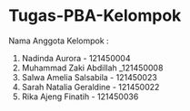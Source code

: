 # Tugas-PBA-Kelompok

Nama Anggota Kelompok : 
1. Nadinda Aurora - 121450004
2. Muhammad Zaki Abdillah _121450008
3. Salwa Amelia Salsabila - 121450023
4. Sarah Natalia Geraldine - 121450022
5. Rika Ajeng Finatih - 121450036
